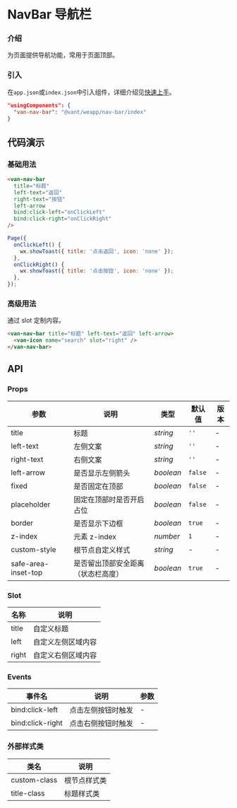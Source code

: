 # NavBar 导航栏

### 介绍

为页面提供导航功能，常用于页面顶部。

### 引入

在`app.json`或`index.json`中引入组件，详细介绍见[快速上手](#/quickstart#yin-ru-zu-jian)。

```json
"usingComponents": {
  "van-nav-bar": "@vant/weapp/nav-bar/index"
}
```

## 代码演示

### 基础用法

```html
<van-nav-bar
  title="标题"
  left-text="返回"
  right-text="按钮"
  left-arrow
  bind:click-left="onClickLeft"
  bind:click-right="onClickRight"
/>
```

```js
Page({
  onClickLeft() {
    wx.showToast({ title: '点击返回', icon: 'none' });
  },
  onClickRight() {
    wx.showToast({ title: '点击按钮', icon: 'none' });
  },
});
```

### 高级用法

通过 slot 定制内容。

```html
<van-nav-bar title="标题" left-text="返回" left-arrow>
  <van-icon name="search" slot="right" />
</van-nav-bar>
```

## API

### Props

| 参数 | 说明 | 类型 | 默认值 | 版本 |
| --- | --- | --- | --- | --- |
| title | 标题 | _string_ | `''` | - |
| left-text | 左侧文案 | _string_ | `''` | - |
| right-text | 右侧文案 | _string_ | `''` | - |
| left-arrow | 是否显示左侧箭头 | _boolean_ | `false` | - |
| fixed | 是否固定在顶部 | _boolean_ | `false` | - |
| placeholder | 固定在顶部时是否开启占位 | _boolean_ | `false` | - |
| border | 是否显示下边框 | _boolean_ | `true` | - |
| z-index | 元素 z-index | _number_ | `1` | - |
| custom-style | 根节点自定义样式 | _string_ | - | - |
| safe-area-inset-top | 是否留出顶部安全距离（状态栏高度） | _boolean_ | `true` | - |

### Slot

| 名称  | 说明               |
| ----- | ------------------ |
| title | 自定义标题         |
| left  | 自定义左侧区域内容 |
| right | 自定义右侧区域内容 |

### Events

| 事件名           | 说明               | 参数 |
| ---------------- | ------------------ | ---- |
| bind:click-left  | 点击左侧按钮时触发 | -    |
| bind:click-right | 点击右侧按钮时触发 | -    |

### 外部样式类

| 类名         | 说明         |
| ------------ | ------------ |
| custom-class | 根节点样式类 |
| title-class  | 标题样式类   |
